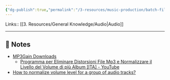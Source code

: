 ```yaml
---
{"dg-publish":true,"permalink":"/3-resources/music-production/batch-file-audio-normalizzazione/","tags":["type/note"]}
---
```


Links:: [[3. Resources/General Knowledge/Audio\|Audio]]

---

## 📝 Notes


- [MP3Gain Downloads](https://mp3gain.sourceforge.net/download.php)
	- [Programma per Eliminare Distorsioni File Mp3 e Normalizzare il Livello del Volume di più Album [ITA] - YouTube](https://www.youtube.com/watch?v=A7U9Re4Jr9w)
- [How to normalize volume level for a group of audio tracks?](https://www.avs4you.com/guides/how-to-normalize-volume-level-for-a-group-of-audio-tracks.aspx)
